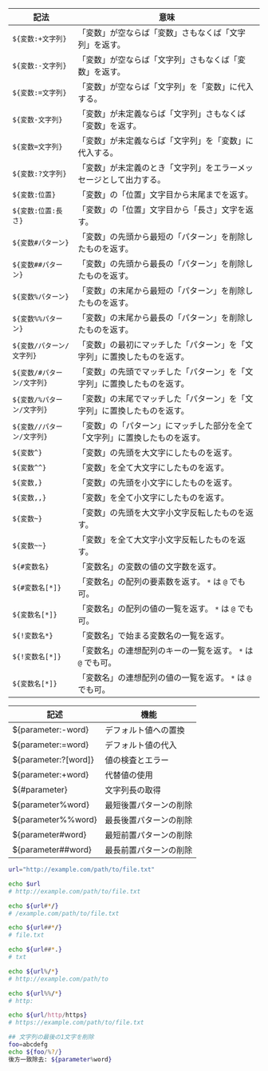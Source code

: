 | 記法                       | 意味                                                                         |
| -------------------------- | ---------------------------------------------------------------------------- |
| `${変数:+文字列}`          | 「変数」が空ならば「変数」さもなくば「文字列」を返す。                       |
| `${変数:-文字列}`          | 「変数」が空ならば「文字列」さもなくば「変数」を返す。                       |
| `${変数:=文字列}`          | 「変数」が空ならば「文字列」を「変数」に代入する。                           |
| `${変数-文字列}`           | 「変数」が未定義ならば「文字列」さもなくば「変数」を返す。                   |
| `${変数=文字列}`           | 「変数」が未定義ならば「文字列」を「変数」に代入する。                       |
| `${変数:?文字列}`          | 「変数」が未定義のとき「文字列」をエラーメッセージとして出力する。           |
| `${変数:位置}`             | 「変数」の「位置」文字目から末尾までを返す。                                 |
| `${変数:位置:長さ}`        | 「変数」の「位置」文字目から「長さ」文字を返す。                             |
| `${変数#パターン}`         | 「変数」の先頭から最短の「パターン」を削除したものを返す。                   |
| `${変数##パターン}`        | 「変数」の先頭から最長の「パターン」を削除したものを返す。                   |
| `${変数%パターン}`         | 「変数」の末尾から最短の「パターン」を削除したものを返す。                   |
| `${変数%%パターン}`        | 「変数」の末尾から最長の「パターン」を削除したものを返す。                   |
| `${変数/パターン/文字列}`  | 「変数」の最初にマッチした「パターン」を「文字列」に置換したものを返す。     |
| `${変数/#パターン/文字列}` | 「変数」の先頭でマッチした「パターン」を「文字列」に置換したものを返す。     |
| `${変数/%パターン/文字列}` | 「変数」の末尾でマッチした「パターン」を「文字列」に置換したものを返す。     |
| `${変数//パターン/文字列}` | 「変数」の「パターン」にマッチした部分を全て「文字列」に置換したものを返す。 |
| `${変数^}`                 | 「変数」の先頭を大文字にしたものを返す。                                     |
| `${変数^^}`                | 「変数」を全て大文字にしたものを返す。                                       |
| `${変数,}`                 | 「変数」の先頭を小文字にしたものを返す。                                     |
| `${変数,,}`                | 「変数」を全て小文字にしたものを返す。                                       |
| `${変数~}`                 | 「変数」の先頭を大文字小文字反転したものを返す。                             |
| `${変数~~}`                | 「変数」を全て大文字小文字反転したものを返す。                               |
| `${#変数名}`               | 「変数名」の変数の値の文字数を返す。                                         |
| `${#変数名[*]}`            | 「変数名」の配列の要素数を返す。 `*` は `@` でも可。                         |
| `${変数名[*]}`             | 「変数名」の配列の値の一覧を返す。 `*` は `@` でも可。                       |
| `${!変数名*}`              | 「変数名」で始まる変数名の一覧を返す。                                       |
| `${!変数名[*]}`            | 「変数名」の連想配列のキーの一覧を返す。 `*` は `@` でも可。                 |
| `${変数名[*]}`             | 「変数名」の連想配列の値の一覧を返す。 `*` は `@` でも可。                   |

| 記述                 | 機能                   |
| -------------------- | ---------------------- |
| ${parameter:-word}   | デフォルト値への置換   |
| ${parameter:=word}   | デフォルト値の代入     |
| ${parameter:?[word]} | 値の検査とエラー       |
| ${parameter:+word}   | 代替値の使用           |
| ${#parameter}        | 文字列長の取得         |
| ${parameter%word}    | 最短後置パターンの削除 |
| ${parameter%%word}   | 最長後置パターンの削除 |
| ${parameter#word}    | 最短前置パターンの削除 |
| ${parameter##word}   | 最長前置パターンの削除 |

```sh
url="http://example.com/path/to/file.txt"

echo $url
# http://example.com/path/to/file.txt

echo ${url#*/}
# /example.com/path/to/file.txt

echo ${url##*/}
# file.txt

echo ${url##*.}
# txt

echo ${url%/*}
# http://example.com/path/to

echo ${url%%/*}
# http:

echo ${url/http/https}
# https://example.com/path/to/file.txt

## 文字列の最後の1文字を削除
foo=abcdefg
echo ${foo/%?/}
後方一致除去: ${parameter%word}
```
